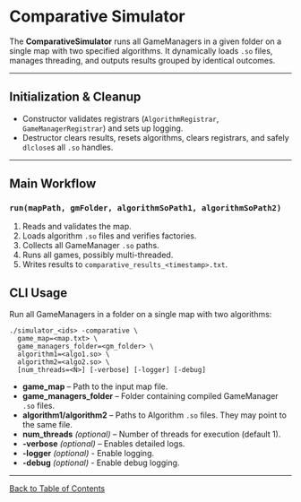 # Comparative Simulator

The **ComparativeSimulator** runs all GameManagers in a given folder on a single map with two specified algorithms. It dynamically loads `.so` files, manages threading, and outputs results grouped by identical outcomes.

---

## Initialization & Cleanup

- Constructor validates registrars (`AlgorithmRegistrar`, `GameManagerRegistrar`) and sets up logging.
- Destructor clears results, resets algorithms, clears registrars, and safely `dlclose`s all `.so` handles.

---

## Main Workflow

### `run(mapPath, gmFolder, algorithmSoPath1, algorithmSoPath2)`
1. Reads and validates the map.  
2. Loads algorithm `.so` files and verifies factories.  
3. Collects all GameManager `.so` paths.  
4. Runs all games, possibly multi-threaded.  
5. Writes results to `comparative_results_<timestamp>.txt`.  

## CLI Usage

Run all GameManagers in a folder on a single map with two algorithms:

    ./simulator_<ids> -comparative \
      game_map=<map.txt> \
      game_managers_folder=<gm_folder> \
      algorithm1=<algo1.so> \
      algorithm2=<algo2.so> \
      [num_threads=<N>] [-verbose] [-logger] [-debug]

- **game_map** – Path to the input map file.  
- **game_managers_folder** – Folder containing compiled GameManager `.so` files.  
- **algorithm1/algorithm2** – Paths to Algorithm `.so` files. They may point to the same file.  
- **num_threads** *(optional)* – Number of threads for execution (default 1).  
- **-verbose** *(optional)* – Enables detailed logs.
- **-logger** *(optional)* - Enable logging.
- **-debug** *(optional)* - Enable debug logging.
---

[Back to Table of Contents](../README.md)
